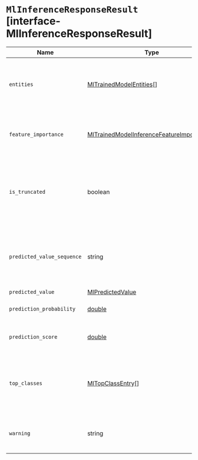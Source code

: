 # `MlInferenceResponseResult` [interface-MlInferenceResponseResult]

| Name | Type | Description |
| - | - | - |
| `entities` | [MlTrainedModelEntities](./MlTrainedModelEntities.md)[] | If the model is trained for named entity recognition (NER) tasks, the response contains the recognized entities. |
| `feature_importance` | [MlTrainedModelInferenceFeatureImportance](./MlTrainedModelInferenceFeatureImportance.md)[] | The feature importance for the inference results. Relevant only for classification or regression models |
| `is_truncated` | boolean | Indicates whether the input text was truncated to meet the model's maximum sequence length limit. This property is present only when it is true. |
| `predicted_value_sequence` | string | For fill mask tasks, the response contains the input text sequence with the mask token replaced by the predicted value. Additionally |
| `predicted_value` | [MlPredictedValue](./MlPredictedValue.md) | [MlPredictedValue](./MlPredictedValue.md)[] | If the model is trained for a text classification or zero shot classification task, the response is the predicted class. For named entity recognition (NER) tasks, it contains the annotated text output. For fill mask tasks, it contains the top prediction for replacing the mask token. For text embedding tasks, it contains the raw numerical text embedding values. For regression models, its a numerical value For classification models, it may be an integer, double, boolean or string depending on prediction type |
| `prediction_probability` | [double](./double.md) | Specifies a probability for the predicted value. |
| `prediction_score` | [double](./double.md) | Specifies a confidence score for the predicted value. |
| `top_classes` | [MlTopClassEntry](./MlTopClassEntry.md)[] | For fill mask, text classification, and zero shot classification tasks, the response contains a list of top class entries. |
| `warning` | string | If the request failed, the response contains the reason for the failure. |
